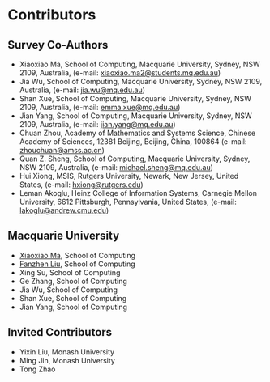 # Contributors

## Survey Co-Authors
- Xiaoxiao Ma, School of Computing, Macquarie University, Sydney, NSW 2109, Australia, (e-mail: xiaoxiao.ma2@students.mq.edu.au)  
- Jia Wu, School of Computing, Macquarie University, Sydney, NSW 2109, Australia, (e-mail: jia.wu@mq.edu.au)  
- Shan Xue, School of Computing, Macquarie University, Sydney, NSW 2109, Australia, (e-mail: emma.xue@mq.edu.au)  
- Jian Yang, School of Computing, Macquarie University, Sydney, NSW 2109, Australia, (e-mail: jian.yang@mq.edu.au)  
- Chuan Zhou, Academy of Mathematics and Systems Science, Chinese Academy of Sciences, 12381 Beijing, Beijing, China, 100864 (e-mail: zhouchuan@amss.ac.cn)  
- Quan Z. Sheng, School of Computing, Macquarie University, Sydney, NSW 2109, Australia, (e-mail: michael.sheng@mq.edu.au)  
- Hui Xiong, MSIS, Rutgers University, Newark, New Jersey, United States, (e-mail: hxiong@rutgers.edu)  
- Leman Akoglu, Heinz College of Information Systems, Carnegie Mellon University, 6612 Pittsburgh, Pennsylvania, United States, (e-mail: lakoglu@andrew.cmu.edu)

## Macquarie University
- [Xiaoxiao Ma](https://xiaoxiaoma-mq.github.io/), School of Computing
- [Fanzhen Liu](https://fanzhenliu.github.io/), School of Computing
- Xing Su, School of Computing
- Ge Zhang, School of Computing
- Jia Wu, School of Computing
- Shan Xue, School of Computing
- Jian Yang, School of Computing

## Invited Contributors
- Yixin Liu, Monash University
- Ming Jin, Monash University
- Tong Zhao

